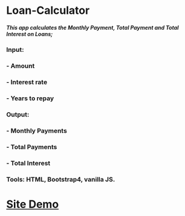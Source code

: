# Loan-Calculator
##### This app calculates the Monthly Payment, Total Payment and Total Interest on Loans;

### Input:   
###          - Amount
###          - Interest rate
###          - Years to repay
### Output: 
###          - Monthly Payments
###          - Total Payments
###          - Total Interest

### Tools: HTML, Bootstrap4, vanilla JS.

# <a href= "https://mystifying-williams-90cb90.netlify.app/">Site Demo</a>
